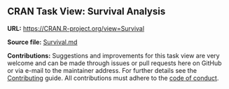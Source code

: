 ## CRAN Task View: Survival Analysis

**URL:** <https://CRAN.R-project.org/view=Survival>

**Source file:** [Survival.md](Survival.md)

**Contributions:** Suggestions and improvements for this task view are very
welcome and can be made through issues or pull requests here on GitHub or
via e-mail to the maintainer address. For further details see the
[Contributing](https://github.com/cran-task-views/ctv/blob/main/Contributing.md)
guide. All contributions must adhere to the
[code of conduct](https://github.com/cran-task-views/ctv/blob/main/CodeOfConduct.md).
